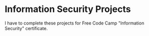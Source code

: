 # Information Security Projects

I have to complete these projects for Free Code Camp "Information Security" certificate.
